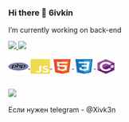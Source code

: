 ### Hi there 👋 6ivkin

I’m currently working on back-end

<div> <a href="https://github.com/6ivkin"> 

<img height="180em" src="https://github-readme-stats.vercel.app/api?username=6ivkin&show_icons=true&theme=tokyonight&include_all_commits=true&count_private=true"/> 
<img height="180em" src="https://github-readme-stats.vercel.app/api/top-langs/?username=6ivkin&layout=compact&langs_count=6&theme=tokyonight"/> 

</div> <div style="display: inline_block"><br> 
  <img align="center" alt="PHP" height="30" width="40" 
  src="https://raw.githubusercontent.com/devicons/devicon/master/icons/php/php-original.svg ">
  <img align="center" alt="Js" height="30" width="40" 
  src="https://raw.githubusercontent.com/devicons/devicon/master/icons/javascript/javascript-plain.svg "> 
  <img align="center" alt="HTML" height="30" width="40" 
  src="https://raw.githubusercontent.com/devicons/devicon/master/icons/html5/html5-original.svg "> 
  <img align="center" alt="CSS" height="30" width="40" 
  src="https://raw.githubusercontent.com/devicons/devicon/master/icons/css3/css3-original.svg "> 
  <img align="center" alt="Csharp" height="30" width="40"
  src="https://raw.githubusercontent.com/devicons/devicon/master/icons/csharp/csharp-original.svg">
</div>
  
  ##
     
<div>
  <a href = "mailto:fedorterentev48@gmail.com">
  <img src="https://img.shields.io/badge/-Gmail-%23333?style=for-the-badge&logo=gmail&logoColor=white" alvo ="_blank">
</div>

<a>Если нужен telegram - @Xivk3n</a>
  
</div>
